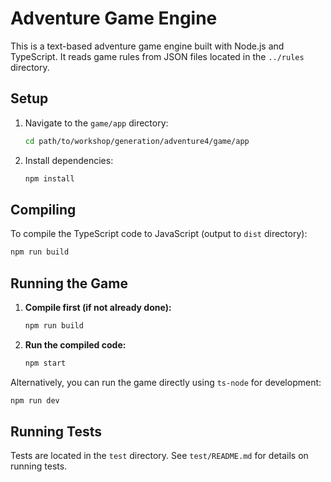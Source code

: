 # Adventure Game Engine

This is a text-based adventure game engine built with Node.js and TypeScript.
It reads game rules from JSON files located in the `../rules` directory.

## Setup

1.  Navigate to the `game/app` directory:
    ```bash
    cd path/to/workshop/generation/adventure4/game/app
    ```
2.  Install dependencies:
    ```bash
    npm install
    ```

## Compiling

To compile the TypeScript code to JavaScript (output to `dist` directory):

```bash
npm run build
```

## Running the Game

1.  **Compile first (if not already done):**
    ```bash
    npm run build
    ```
2.  **Run the compiled code:**
    ```bash
    npm start
    ```

Alternatively, you can run the game directly using `ts-node` for development:

```bash
npm run dev
```

## Running Tests

Tests are located in the `test` directory. See `test/README.md` for details on running tests.
